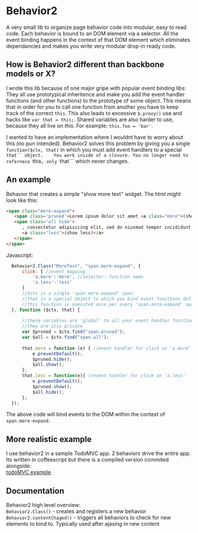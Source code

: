 Behavior2
=========

A very small lib to organize page behavior code into modular, easy to read code.
Each behavior is bound to an DOM element via a selector. 
All the event binding happens in the context of that DOM element which eliminates dependancies and makes you write very modular drop-in ready code.


How is Behavior2 different than backbone models or X?
-------

I wrote this lib because of one major gripe with popular event binding libs:  
They all use prototypical inheritence and make you add the event handler functions (and other functions) to the prototype of some object.
This means that in order for you to call one function from another you have to keep track of the correct ```this```.
This also leads to excessive ```$.proxy()``` use and hacks like ```var that = this;```. Shared variables are also harder to use,
because they all live on *this*. For example: ```this.foo = 'bar'```.  

I wanted to have an implementation where I wouldnt have to worry about this (no pun intended). Behavior2 solves this problem
by giving you a single ```function($ctx, that)``` in which you must add event handlers to a special ```that`` object.   
You work inside of a closure. You no longer need to refernece ```this```, only ```that``` which never changes.


An example
----------

Behavior that creates a simple "show more text" widget. The html might look like this:
```html
<span class="more-expand">
   <span class='pruned'>Lorem ipsum dolor sit amet <a class="more">(show more)</a></span>
   <span class='all hide'>
      , consectetur adipisicing elit, sed do eiusmod tempor incididunt ut labore et dolore magna aliqua.
      <a class="less">(show less)</a>
   </span>
</span>
```
Javascript:  
```js      
  Behavior2.Class("MoreText", "span.more-expand", { 
      click: { //event mapping
          'a.more':'more', //selector: function name
          'a.less':'less'
      }
      //$ctx is a single 'span.more-expand' span.
      //that is a special object to which you bind event functions defined above
      //this function is executed once per every 'span.more-expand' span
  }, function ($ctx, that) {
  
      //these variables are 'global' to all your event handler functions 
      //they are also private
      var $pruned = $ctx.find("span.pruned");
      var $all = $ctx.find("span.all");
  
      that.more = function (e) { //event handler for click on 'a.more'
          e.preventDefault();
          $pruned.hide();
          $all.show();
      };
      that.less = function(e){ //event handler for click on 'a.less'
          e.preventDefault();
          $pruned.show();
          $all.hide();
      };
  });
```    
The above code will bind events to the DOM within the context of `span.more-expand`. 

More realistic example
----------------------

I use behavior2 in a sample TodoMVC app. 2 behaviors drive the entire app. Its written in coffeescript but there is a compiled version commited alongside:  
[todoMVC example](https://github.com/OpenMile/nunjucks-shared-templates/blob/master/public/js/todos.coffee)

Documentation
-------------

Behavior2 high level overview:  
`Behavior2.Class()` - creates and registers a new behavior  
`Behavior2.contentChaged()` - triggers all behaviors to check for new elements to bind to. Typically used after ajaxing in new content
    
